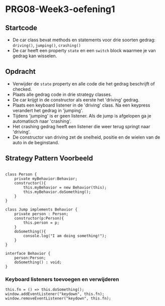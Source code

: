 # PRG08-Week3-oefening1

## Startcode

- De car class bevat methods en statements voor drie soorten gedrag: `driving()`, `jumping()`, `crashing()`
- De car heeft een property `state` en een `switch` block waarmee je van gedrag kan wisselen.

## Opdracht

- Verwijder de `state` property en alle code die het gedrag beschrijft of checked.
- Plaats alle gedrag code in drie strategy classes. 
- De car krijgt in de constructor als eerste het 'driving' gedrag.
- Plaats een keyboard listener in de 'driving' class. Na een keypress verandert het gedrag in 'jumping'.
- Tijdens 'jumping' is er geen listener. Als de jump is afgelopen ga je automatisch naar 'crashing'.
- Het crashing gedrag heeft een listener die weer terug springt naar 'driving'.
- De constructor van driving zet de snelheid, positie en de wielen van de auto in de beginstand.

## Strategy Pattern Voorbeeld

```

class Person {
    private myBehavior:Behavior;
    constructor(){
        this.myBehavior = new Behavior(this);
        this.myBehavior.doSomething();
    }
}

class Jump implements Behavior {
    private person : Person;
    constructor(p:Person){
        this.person = p;
    }
    doSomething(){
        console.log("I am doing something!");
    }
}

interface Behavior {
    person:Person;
    doSomething() : void;
}
```

### Keyboard listeners toevoegen en verwijderen

```
this.fn = () => this.doSomething();
window.addEventListener("keydown", this.fn);
window.removeEventListener("keydown", this.fn);
```

